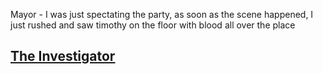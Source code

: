 Mayor - I was just spectating the party, as soon as the scene happened, I just rushed and saw timothy on the floor with blood all over the place

## [The Investigator](./investigator.md)

